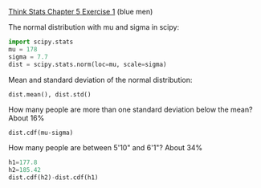 [Think Stats Chapter 5 Exercise 1](http://greenteapress.com/thinkstats2/html/thinkstats2006.html#toc50) (blue men)

The normal distribution with mu and sigma in scipy:   
```python
import scipy.stats
mu = 178
sigma = 7.7
dist = scipy.stats.norm(loc=mu, scale=sigma)
```

Mean and standard deviation of the normal distribution:    
```python
dist.mean(), dist.std()
```

How many people are more than one standard deviation below the mean? About 16%    
```
dist.cdf(mu-sigma)
```

How many people are between 5'10" and 6'1"? About 34%
```python
h1=177.8
h2=185.42
dist.cdf(h2)-dist.cdf(h1)
```
